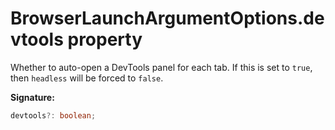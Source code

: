 # BrowserLaunchArgumentOptions.devtools property

Whether to auto-open a DevTools panel for each tab. If this is set to `true`, then `headless` will be forced to `false`.

**Signature:**

```typescript
devtools?: boolean;
```
